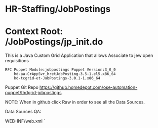 # HR-Staffing/JobPostings

# Context Root: /JobPostings/jp_init.do

This is a Java Custom Grid Application that allows Associate to jew open requisitions 

	RFC Puppet Module:jobpostings Puppet Version:3_0_0	
		hd-aa-CrAppSvr_hretJobPosting-3.5-1.el5.x86_64
		hd-tcgrid-et-JobPostings-3.0.1-1.x86_64	

Puppet Git Repo https://github.homedepot.com/ose-automation-puppet/thdgrid-jobpostings

NOTE: When in github click Raw in order to see all the Data Sources.

Data Sources QA:

<Context antiJARLocking="false" antiResourceLocking="false">
  <WatchedResource>WEB-INF/web.xml</WatchedResource>
  <Resource type="javax.sql.DataSource" name="jdbc/Sessions" auth="Container" driverClassName="com.ibm.db2.jcc.DB2Driver" url="jdbc:db2://ibdynpx0.sysplex.homedepot.com:5122/NP1" username="adsta01" password="jxi3728p" maxActive="10" maxIdle="30" maxWait="10000" logAbandoned="true" removeAbandoned="true" removeAbandonedTimeout="60"/>
  <Resource type="javax.sql.DataSource" name="jdbc/TA.AA.DAO-ADMIN.001" auth="Container" driverClassName="com.ibm.db2.jcc.DB2Driver" url="jdbc:db2://IBDYNPX0.SYSPLEX.HOMEDEPOT.COM:5122/NP1" username="ad3tb01" password="k3isopx" maxActive="10" maxIdle="30" maxWait="10000" logAbandoned="true" removeAbandoned="true" removeAbandonedTimeout="60"/>
  <Resource type="javax.sql.DataSource" name="jdbc/DB2Z.PR1.007" auth="Container" driverClassName="com.ibm.db2.jcc.DB2Driver" url="jdbc:db2://ibdynpx0.sysplex.homedepot.com:5122/NP1" username="qaehr01" password="wqve3dx" maxActive="10" maxIdle="30" maxWait="10000" logAbandoned="true" removeAbandoned="true" removeAbandonedTimeout="60"/>
  <Resource type="javax.sql.DataSource" name="jdbc/MM.RD.VNDR-MNT.001" auth="Container" driverClassName="com.ibm.db2.jcc.DB2Driver" url="jdbc:db2://IBDYNPX0.SYSPLEX.HOMEDEPOT.COM:5122/NP1" username="qawmm01" password="i4dg5wg " maxActive="10" maxIdle="30" maxWait="10000" logAbandoned="true" removeAbandoned="true" removeAbandonedTimeout="1000"/> 
</Context>
`
 
